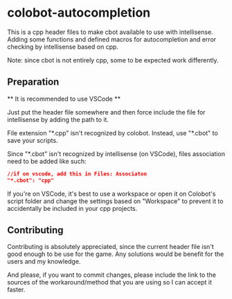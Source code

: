 # colobot-autocompletion

This is a cpp header files to make cbot available to use with intellisense. Adding some functions and defined macros for autocompletion and error checking by intellisense based on cpp.

Note: since cbot is not entirely cpp, some to be expected work differently.

## Preparation

** It is recommended to use VSCode **

Just put the header file somewhere and then force include the file for intellisense by adding the path to it.

File extension "\*.cpp" isn't recognized by colobot. Instead, use "\*.cbot" to save your scripts. 

Since "\*.cbot" isn't recognized by intellisense (on VSCode), files association need to be added like such: 

```json
//if on vscode, add this in Files: Associaton
"*.cbot": "cpp"
```

If you're on VSCode, it's best to use a workspace or open it on Colobot's script folder and change the settings based on "Workspace" to prevent it to accidentally be included in your cpp projects.


## Contributing
Contributing is absolutely appreciated, since the current header file isn't good enough to be use for the game. Any solutions would be benefit for the users and my knowledge.

And please, if you want to commit changes, please include the link to the sources of the workaround/method that you are using so I can accept it faster.